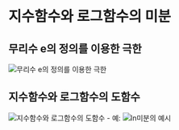 # 지수함수와 로그함수의 미분
## 무리수 e의 정의를 이용한 극한
  ![](https://dthumb-phinf.pstatic.net/?src=%22https%3A%2F%2Fssl.pstatic.net%2Fimages.se2%2Fsmedit%2F2011%2F12%2F21%2Fgwg96r0yj96550.jpg%22&type=w2 "무리수 e의 정의를 이용한 극한")

## 지수함수와 로그함수의 도함수
  ![](http://cfile10.uf.tistory.com/image/25066A495627BB8B0F26BA "지수함수와 로그함수의 도함수")
    - 예:
    ![](https://kin-phinf.pstatic.net/20180228_67/15198183673330Nlid_JPEG/%C0%CC%B9%CC%C1%F6_3.jpg?type=w620 "ln미분의 예시")      
